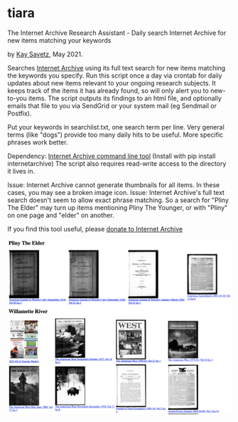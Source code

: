 # tiara
The Internet Archive Research Assistant - Daily search Internet Archive for new items matching your keywords

by [Kay Savetz](https://twitter.com/kaysavetz), May 2021. 

Searches [Internet Archive](https://archive.org/) using its full text search for new items matching the keywords you specify. Run this script once a day via crontab for daily updates about new items relevant to your ongoing research subjects. It keeps track of the items it has already found, so will only alert you to new-to-you items. The script outputs its findings to an html file, and optionally emails that file to you via SendGrid or your system mail (eg Sendmail or Postfix).

Put your keywords in searchlist.txt, one search term per line. Very general terms (like "dogs") provide too many daily hits to be useful. More specific phrases work better.

Dependency: [Internet Archive command line tool](https://github.com/jjjake/internetarchive) (Install with pip install internetarchive)
The script also requires read-write access to the directory it lives in.

Issue: Internet Archive cannot generate thumbnails for all items. In these cases, you may see a broken image icon.
Issue: Internet Archive's full text search doesn't seem to allow exact phrase matching. So a search for "Pliny The Elder" may turn up items mentioning Pliny The Younger, or with "Pliny" on one page and "elder" on another.

If you find this tool useful, please [donate to Internet Archive](https://archive.org/donate/)

![screenshot showing a sample day's new items: four hits for "Pliny The Elder" and eight for "Wilamette River"](screenshot1.png)
